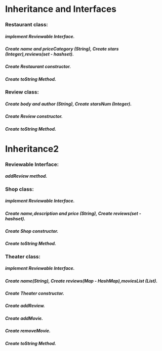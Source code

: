 # Inheritance and Interfaces
### Restaurant class:
##### implement Reviewable Interface.
##### Create name and priceCategory (String), Create stars (Integer),reviews(set - hashset).
##### Create Restaurant constructor.
##### Create toString Method.

### Review class:
##### Create body and author (String), Create starsNum (Integer).
##### Create Review constructor.
##### Create toString Method.


# Inheritance2
### Reviewable Interface:
##### addReview method.

### Shop class:
##### implement Reviewable Interface.
##### Create name,description and price (String), Create reviews(set - hashset).
##### Create Shop constructor.
##### Create toString Method.

### Theater class:
##### implement Reviewable Interface.
##### Create name(String), Create reviews(Map - HashMap),moviesList (List).
##### Create Theater constructor.
##### Create addReview.
##### Create addMovie.
##### Create removeMovie.
##### Create toString Method.